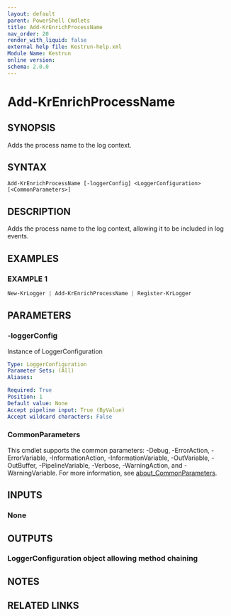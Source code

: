 ```yaml
---
layout: default
parent: PowerShell Cmdlets
title: Add-KrEnrichProcessName
nav_order: 20
render_with_liquid: false
external help file: Kestrun-help.xml
Module Name: Kestrun
online version:
schema: 2.0.0
---
```


# Add-KrEnrichProcessName

## SYNOPSIS
Adds the process name to the log context.

## SYNTAX

```
Add-KrEnrichProcessName [-loggerConfig] <LoggerConfiguration> [<CommonParameters>]
```

## DESCRIPTION
Adds the process name to the log context, allowing it to be included in log events.

## EXAMPLES

### EXAMPLE 1
```powershell
New-KrLogger | Add-KrEnrichProcessName | Register-KrLogger
```

## PARAMETERS

### -loggerConfig
Instance of LoggerConfiguration

```yaml
Type: LoggerConfiguration
Parameter Sets: (All)
Aliases:

Required: True
Position: 1
Default value: None
Accept pipeline input: True (ByValue)
Accept wildcard characters: False
```

### CommonParameters
This cmdlet supports the common parameters: -Debug, -ErrorAction, -ErrorVariable, -InformationAction, -InformationVariable, -OutVariable, -OutBuffer, -PipelineVariable, -Verbose, -WarningAction, and -WarningVariable. For more information, see [about_CommonParameters](http://go.microsoft.com/fwlink/?LinkID=113216).

## INPUTS

### None
## OUTPUTS

### LoggerConfiguration object allowing method chaining
## NOTES

## RELATED LINKS

